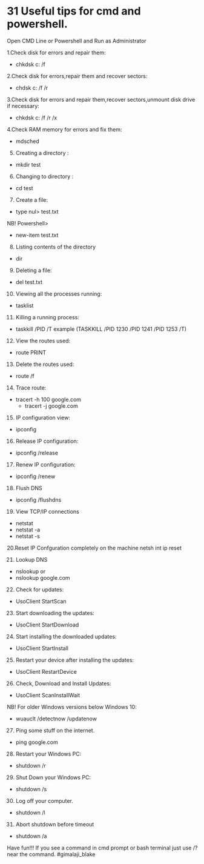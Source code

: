 # 31 Useful tips for cmd and powershell.
Open CMD Line or Powershell and Run as Administrator

1.Check disk for errors and repair them:
 * chkdsk c: /f 

2.Check disk for errors,repair them and recover sectors:
 * chdsk c: /f /r 

3.Check disk for errors and repair them,recover sectors,unmount disk drive if necessary:
 * chkdsk c: /f /r /x

4.Check RAM memory for errors and fix them:
 * mdsched

5. Creating a directory :

 * mkdir test

6. Changing to directory :

 * cd test

7. Create a file:
 * type nul> test.txt

 NB! Powershell> 
 * new-item test.txt

8. Listing contents of the directory
 * dir


9. Deleting a file: 
 * del test.txt

10. Viewing all the processes running:
 * tasklist

11. Killing a running process:
* taskkill /PID /T
example (TASKKILL /PID 1230 /PID 1241 /PID 1253 /T)

12. View the routes used:
  * route PRINT

13. Delete the routes used:
  * route /f
	
14. Trace route:
  * tracert -h 100 google.com
	* tracert -j google.com 

15. IP configuration view:
  * ipconfig

16. Release IP configuration:
  * ipconfig /release

17. Renew IP configuration:
  * ipconfig /renew
 
18. Flush DNS 
  * ipconfig /flushdns

19. View TCP/IP connections
  * netstat
  * netstat -a
  * netstat -s

20.Reset IP Confguration completely on the machine
netsh int ip reset 

21. Lookup DNS 
  * nslookup
 or
  * nslookup google.com 

22. Check for updates:
  * UsoClient StartScan

23. Start downloading the updates:
  * UsoClient StartDownload

24. Start installing the downloaded updates:
  * UsoClient StartInstall

25. Restart your device after installing the updates:
  * UsoClient RestartDevice

26. Check, Download and Install Updates:
  * UsoClient ScanInstallWait

NB! For older Windows versions below Windows 10:

  * wuauclt /detectnow /updatenow

27. Ping some stuff on the internet.
  * ping google.com

28. Restart your Windows PC: 
  * shutdown /r 

29. Shut Down your Windows PC:
  * shutdown /s 

30. Log off your computer. 
  * shutdown /l

31. Abort shutdown before timeout 
  * shutdown /a 


Have fun!!! If you see a command in cmd prompt or bash terminal just use /? near the command. 
#gimalaji_blake
